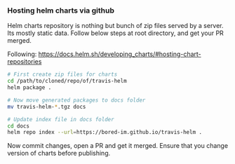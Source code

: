 ### Hosting helm charts via github

Helm charts repository is nothing but bunch of zip files served by a server.
Its mostly static data. Follow below steps at root directory, and get your
PR merged.

Following: https://docs.helm.sh/developing_charts/#hosting-chart-repositories

~~~sh
# First create zip files for charts
cd /path/to/cloned/repo/of/travis-helm
helm package .

# Now move generated packages to docs folder
mv travis-helm-*.tgz docs

# Update index file in docs folder
cd docs
helm repo index --url=https://bored-im.github.io/travis-helm .
~~~


Now commit changes, open a PR and get it merged. Ensure that you change
version of charts before publishing.
